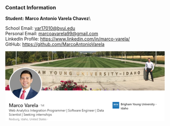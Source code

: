
### Contact Information

**Student:** **Marco Antonio Varela Chavez**\

School Email: var17010@byui.edu \
Personal Email: marcoavarela99@gmail.com \
LinkedIn Profile: https://www.linkedin.com/in/marco-varela/ \
GitHub: https://github.com/MarcoAntonioVarela

![Contact Information](contact_information.png) 
